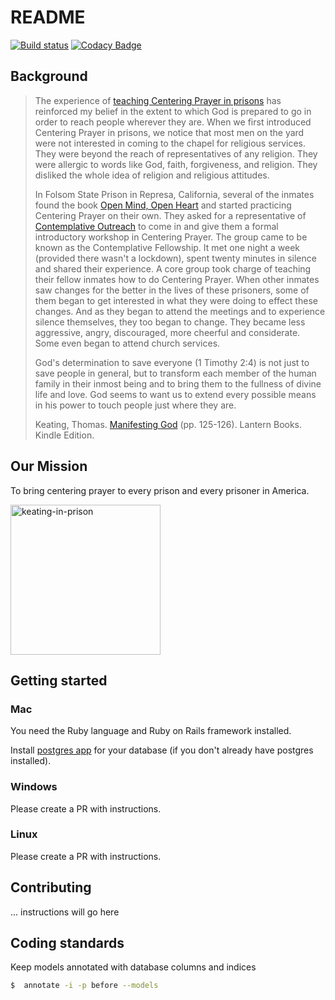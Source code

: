 # README

[![Build status](https://badge.buildkite.com/9845e5b8b88222c0ea37291bec0e5a913340ac49b33d050eda.svg)](https://buildkite.com/vaxcalc-labs-llc/pond)
[![Codacy Badge](https://app.codacy.com/project/badge/Grade/acaa9d3ee20a4f6da2ed80b7b25b501d)](https://www.codacy.com/gh/Centering-Prayer-Prison-Outreach/prison-outreach-national-database/dashboard?utm_source=github.com&amp;utm_medium=referral&amp;utm_content=Centering-Prayer-Prison-Outreach/prison-outreach-national-database&amp;utm_campaign=Badge_Grade)

## Background

> The experience of [teaching Centering Prayer in prisons](https://youtu.be/YMl0ZMxOuVI) has reinforced my belief in the extent to which God is prepared to go in order to reach people wherever they are. When we first introduced Centering Prayer in prisons, we notice that most men on the yard were not interested in coming to the chapel for religious services. They were beyond the reach of representatives of any religion. They were allergic to words like God, faith, forgiveness, and religion. They disliked the whole idea of religion and religious attitudes.
> 
> In Folsom State Prison in Represa, California, several of the inmates found the book [Open Mind, Open Heart](https://www.amazon.com/Open-Mind-Heart-20th-Anniversary/dp/1472972090/) and started practicing Centering Prayer on their own. They asked for a representative of [Contemplative Outreach](https://cpprisonoutreach.org/) to come in and give them a formal introductory workshop in Centering Prayer. The group came to be known as the Contemplative Fellowship. It met one night a week (provided there wasn't a lockdown), spent twenty minutes in silence and shared their experience. A core group took charge of teaching their fellow inmates how to do Centering Prayer. When other inmates saw changes for the better in the lives of these prisoners, some of them began to get interested in what they were doing to effect these changes. And as they began to attend the meetings and to experience silence themselves, they too began to change. They became less aggressive, angry, discouraged, more cheerful and considerate. Some even began to attend church services.
> 
> God's determination to save everyone (1 Timothy 2:4) is not just to save people in general, but to transform each member of the human family in their inmost being and to bring them to the fullness of divine life and love. God seems to want us to extend every possible means in his power to touch people just where they are.
> 
> Keating, Thomas. [Manifesting God](https://www.amazon.com/Manifesting-God-Thomas-Keating-ebook/dp/B007PSCXYG/) (pp. 125-126). Lantern Books. Kindle Edition. 

## Our Mission

To bring centering prayer to every prison and every prisoner in America.

<img width="240" alt="keating-in-prison" src="https://user-images.githubusercontent.com/1895292/163723400-5f1f9b55-fda3-41af-9ad3-fe690509b7a7.png">


## Getting started

### Mac

You need the Ruby language and Ruby on Rails framework installed.

Install [postgres app](https://postgresapp.com/) for your database (if you don't already have postgres installed).

### Windows 
Please create a PR with instructions.

### Linux
Please create a PR with instructions.

## Contributing

... instructions will go here

## Coding standards

Keep models annotated with database columns and indices

```bash
$  annotate -i -p before --models  
```

